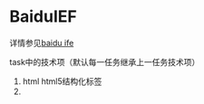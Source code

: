 # BaiduIEF

详情参见[baidu ife](http://ife.baidu.com/task/all)

task中的技术项（默认每一任务继承上一任务技术项）

1. html html5结构化标签
2. 